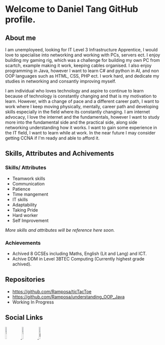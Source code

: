 # Welcome to  Daniel Tang GitHub profile.

## About me

I am unemployeed, looking for IT Level 3 Infrastructure Apprentice, I would love to specialise into networking and working with PCs, servers ect. I enjoy building my gaming rig, which was a challenge for building my own PC from scartch, example making it work, keeping cables organised. I also enjoy programming in Java, however I want to learn C# and python in AI, and non OOP languages such as HTML, CSS, PHP ect.
I work hard, and dedicate my studies in networking and consantly improving myself.

I am individual who loves technology and aspire to continue to learn because of technology is constantly changing and that is my motivation to learn. However, with a change of pace and a different career path, I want to work where I keep moving physically, mentally, career path and developing skills especially in the field where its constantly changing.
I am internet advocacy, I love the internet and the fundamentals, however I want to study more into the fundamental side and the practical side, along side networking understanding how it works. I want to gain some experience in the IT field, I want to learn while at work. In the near future I may consider getting CCNA if I'm ready and able to afford it.

## Skills, Attributes and Achivements
### __Skills/ Attributes__
* Teamwork skills
* Communication
* Patience
* Time mangement
* IT skills
* Adaptability
* Taking Pride
* Hard worker
* Self Improvement

*More skills and attributes will be reference here soon.*

### Achievements
* Achived 8 GCSEs including Maths, English (Lit and Lang) and ICT.
* Achive DDM in Level 3BTEC Computing (Currently highest grade achived).

## Repositories
* https://github.com/Ramposa/ticTacToe
* https://github.com/Ramposa/understanding_OOP_Java
* Working In Progress

## Social Links

<a href="https://www.twitch.tv/ramposa">
  <img src="https://upload.wikimedia.org/wikipedia/commons/2/26/Twitch_logo.svg" alt="Twitch.tv/Ramposa" width="10%">
</a> 

<a href="https://www.youtube.com/channel/UC_UyoHjGERkept-r2Jdxwwg?view_as=subscriber">
  <img src="https://upload.wikimedia.org/wikipedia/commons/e/e1/Logo_of_YouTube_%282015-2017%29.svg" alt="YouTube" width="10%">
</a>

<a href="https://www.linkedin.com/in/danieltangeuw/">
  <img src="https://upload.wikimedia.org/wikipedia/commons/8/80/LinkedIn_Logo_2013.svg" alt="LinkedIn" width="10%">
</a>
